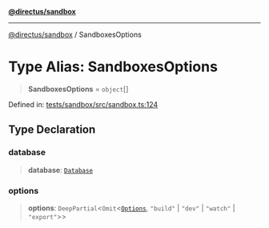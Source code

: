 [**@directus/sandbox**](../README.md)

---

[@directus/sandbox](../globals.md) / SandboxesOptions

# Type Alias: SandboxesOptions

> **SandboxesOptions** = `object`[]

Defined in:
[tests/sandbox/src/sandbox.ts:124](https://github.com/directus/directus/blob/be7bd2f6c7ad4fe1677be3eefcabacd0f25edd47/tests/sandbox/src/sandbox.ts#L124)

## Type Declaration

### database

> **database**: [`Database`](Database.md)

### options

> **options**: `DeepPartial`\<`Omit`\<[`Options`](Options.md), `"build"` \| `"dev"` \| `"watch"` \| `"export"`\>\>
